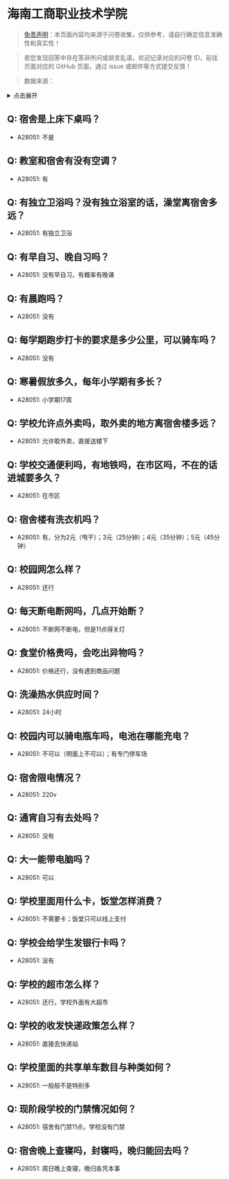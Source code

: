 # 海南工商职业技术学院

> [免责声明](https://colleges.chat/#_3)：本页面内容均来源于问卷收集，仅供参考，请自行确定信息准确性和真实性！

> 若您发现回答中存在答非所问或胡言乱语，欢迎记录对应的问卷 ID，前往页面对应的 GitHub 页面，通过 issue 或邮件等方式提交反馈！

> 数据来源：

<details><summary>点击展开</summary>
<ul>
<li>A28051: 匿名 (2025 年 05 月)</li>
</ul>
</details>

## Q: 宿舍是上床下桌吗？

- A28051: 不是

## Q: 教室和宿舍有没有空调？

- A28051: 有

## Q: 有独立卫浴吗？没有独立浴室的话，澡堂离宿舍多远？

- A28051: 有独立卫浴

## Q: 有早自习、晚自习吗？

- A28051: 没有早自习，有概率有晚课

## Q: 有晨跑吗？

- A28051: 没有

## Q: 每学期跑步打卡的要求是多少公里，可以骑车吗？

- A28051: 没有

## Q: 寒暑假放多久，每年小学期有多长？

- A28051: 小学期17周

## Q: 学校允许点外卖吗，取外卖的地方离宿舍楼多远？

- A28051: 允许取外卖，直接送楼下

## Q: 学校交通便利吗，有地铁吗，在市区吗，不在的话进城要多久？

- A28051: 在市区

## Q: 宿舍楼有洗衣机吗？

- A28051: 有，分为2元（甩干）；3元（25分钟）；4元（35分钟）；5元（45分钟）

## Q: 校园网怎么样？

- A28051: 还行

## Q: 每天断电断网吗，几点开始断？

- A28051: 不断网不断电，但是11点得关灯

## Q: 食堂价格贵吗，会吃出异物吗？

- A28051: 价格还行，没有遇到商品问题

## Q: 洗澡热水供应时间？

- A28051: 24小时

## Q: 校园内可以骑电瓶车吗，电池在哪能充电？

- A28051: 不可以（明面上不可以）；有专门停车场

## Q: 宿舍限电情况？

- A28051: 220v

## Q: 通宵自习有去处吗？

- A28051: 没有

## Q: 大一能带电脑吗？

- A28051: 可以

## Q: 学校里面用什么卡，饭堂怎样消费？

- A28051: 不需要卡；饭堂只可以线上支付

## Q: 学校会给学生发银行卡吗？

- A28051: 没有

## Q: 学校的超市怎么样？

- A28051: 还行，学校外面有大超市

## Q: 学校的收发快递政策怎么样？

- A28051: 直接去快递站

## Q: 学校里面的共享单车数目与种类如何？

- A28051: 一般般不是特别多

## Q: 现阶段学校的门禁情况如何？

- A28051: 宿舍有门禁11点，学校没有门禁

## Q: 宿舍晚上查寝吗，封寝吗，晚归能回去吗？

- A28051: 周日晚上查寝，晚归各凭本事

